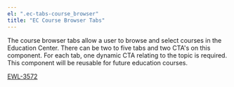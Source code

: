 ```yaml
---
el: ".ec-tabs-course_browser"
title: "EC Course Browser Tabs"
---
```


The course browser tabs allow a user to browse and select courses in the Education Center. There can be two to five tabs and two CTA's on this component. For each tab, one dynamic CTA relating to the topic is required. This component will be reusable for future education courses.

[EWL-3572](https://issues.ama-assn.org/browse/EWL-3572)